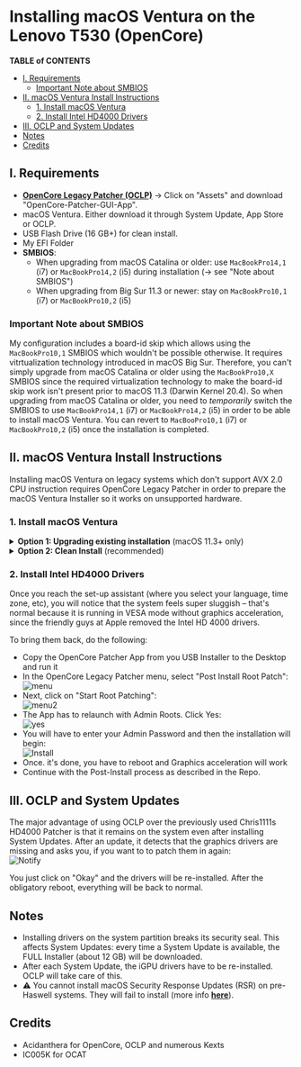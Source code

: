 # Installing macOS Ventura on the Lenovo T530 (OpenCore)

**TABLE of CONTENTS**

- [I. Requirements](#i-requirements)
	- [Important Note about SMBIOS](#important-note-about-smbios)
- [II. macOS Ventura Install Instructions](#ii-macos-ventura-install-instructions)
	- [1. Install macOS Ventura](#1-install-macos-ventura)
	- [2. Install Intel HD4000 Drivers](#2-install-intel-hd4000-drivers)
- [III. OCLP and System Updates](#iii-oclp-and-system-updates)
- [Notes](#notes)
- [Credits](#credits)

## I. Requirements

- [**OpenCore Legacy Patcher (OCLP)**](https://github.com/dortania/OpenCore-Legacy-Patcher/releases)  &rarr; Click on "Assets" and download "OpenCore-Patcher-GUI-App".
- macOS Ventura. Either download it through System Update, App Store or OCLP.
- USB Flash Drive (16 GB+) for clean install.
- My EFI Folder
- **SMBIOS**:
	- When upgrading from macOS Catalina or older: use `MacBookPro14,1` (i7) or `MacBookPro14,2` (i5) during installation (&rarr; see "Note about SMBIOS")
	- When upgrading from Big Sur 11.3 or newer: stay on `MacBookPro10,1` (i7) or `MacBookPro10,2` (i5)

### Important Note about SMBIOS
My configuration includes a board-id skip which allows using the `MacBookPro10,1` SMBIOS which wouldn't be possible otherwise. It requires vitrtualization technology introduced in macOS Big Sur. Therefore, you can't simply upgrade from macOS Catalina or older using the `MacBookPro10,X` SMBIOS since the required virtualization technology to make the board-id skip work isn't present prior to macOS 11.3 (Darwin Kernel 20.4). So when upgrading from macOS Catalina or older, you need to *temporarily* switch the SMBIOS to use `MacBookPro14,1` (i7) or `MacBookPro14,2` (i5)  in order to be able to install macOS Ventura. You can revert to `MacBooPro10,1` (i7) or `MacBookPro10,2` (i5) once the installation is completed.

## II. macOS Ventura Install Instructions
Installing macOS Ventura on legacy systems which don't support AVX 2.0 CPU instruction requires OpenCore Legacy Patcher in order to prepare the macOS Ventura Installer so it works on unsupported hardware.

### 1. Install macOS Ventura
<details>
<summary><strong>Option 1: Upgrading existing installation</strong> (macOS 11.3+ only)</summary>

**Option 1**: Only applicable when upgrading from macOS 11.3+. If you are on macOS Catalina or older, use option 2.

- Download OCLP
- Mount your EFI Partition
- Paste in my EFI Folder and edit the `config.plist`:
	- Generate SMBIOS date for `MacBookPro10,1` (Core i7) or `MacBookPro10,2` (Core i5)
	- Change `csr-active-config` to: `03080000` (a must to install the Intel HD4000 Drivers)
- Download macOS Ventura via App Store, System Updates or the OCLP App
- Run the "Install macOS Ventura" App
- There will be a few reboots
- Boot from the new macOS Partition until it's no longer present in the Boot Picker

Continue with Step 2.
</details>
<details>
<summary><strong>Option 2: Clean Install</strong> (recommended)</summary>

**Option 2**: Clean Install from USB flash drive (recommended)

To create a USB Installer, you can use OpenCore Legacy Patcher:

- Create a new Volume on your internal HDD/SSD or use separate internal disk (at least 60 GB in size) for installing macOS – DON'T install it on an external drive!
- Attach an empty USB flash drive for creating the installer (16 GB+)
- Run OCLP and follow the [**instructions**](https://dortania.github.io/OpenCore-Legacy-Patcher/INSTALLER.html#creating-the-installer) to create the USB Installer
- Once the USB Installer has been created, do the following:
	- Copy the OpenCore-Patcher App to the USB Installer (and OCAT or your plist Editor of choice as well)
	- Mount the EFI Partition of the USB flash drive (using MountEFI or OCAT)
	- Paste in my EFI Folder 
	- Adjust the `config.plist` to your needs as explained on my repo.
	- Generate SMBIOS data:
		- If you are on Big Sur 11.3 or newer already: use `MacBookPro10,1` (Core i7) or `MacBookPro10,2` (Core i5)
		- If you are upgrading from Catalina or older: use `MacBookPro14,1` (i7) or `MacBookPro14,2` (i5) temporarily
	- Change `csr-active-config` to: `03080000`. This is a must in order to install the Intel HD4000 Drivers.
- Reboot from USB flash drive and run "Install macOS Ventura"
- There will be a few reboots along the way. Boot from the new Install Partition until it's no longer present in the Boot Picker
- Once the Installation has finished, copy the EFI folder from the USB Installer to the EFI partition on your HDD/SSD
- Switch SMBIOS back to `MacBookPro10,1` (Core i7) or `MacBookPro10,2` (Core i5) (generate a new MLB, Serial, etc.)

Continue with Step 2.
</details>

### 2. Install Intel HD4000 Drivers
Once you reach the set-up assistant (where you select your language, time zone, etc), you will notice that the system feels super sluggish – that's normal because it is running in VESA mode without graphics acceleration, since the friendly guys at Apple removed the Intel HD 4000 drivers. 

To bring them back, do the following:

- Copy the OpenCore Patcher App from you USB Installer to the Desktop and run it
- In the OpenCore Legacy Patcher menu, select "Post Install Root Patch":</br>![menu](https://user-images.githubusercontent.com/76865553/181920348-21a3abad-311f-49c6-b4d9-25e6560b6150.png)
- Next, click on "Start Root Patching":</br>![menu2](https://user-images.githubusercontent.com/76865553/181920368-bdfff312-6390-40a5-9af8-8331569fbe17.png)
- The App has to relaunch with Admin Roots. Click Yes:</br>![yes](https://user-images.githubusercontent.com/76865553/181920381-2b6a4194-60c3-472e-81bb-c5478e3298f9.png)
- You will have to enter your Admin Password and then the installation will begin:</br>![Install](https://user-images.githubusercontent.com/76865553/181920398-38ddf7c5-0dfd-428e-9d7a-5646010d3c08.png)
- Once. it's done, you have to reboot and Graphics acceleration will work
- Continue with the Post-Install process as described in the Repo.

## III. OCLP and System Updates
The major advantage of using OCLP over the previously used Chris1111s HD4000 Patcher is that it remains on the system even after installing System Updates. After an update, it detects that the graphics drivers are missing and asks you, if you want to to patch them in again:</br>![Notify](https://user-images.githubusercontent.com/76865553/181934588-82703d56-1ffc-471c-ba26-e3f59bb8dec6.png)

You just click on "Okay" and the drivers will be re-installed. After the obligatory reboot, everything will be back to normal.

## Notes
- Installing drivers on the system partition breaks its security seal. This affects System Updates: every time a System Update is available, the FULL Installer (about 12 GB) will be downloaded.
- After each System Update, the iGPU drivers have to be re-installed. OCLP will take care of this.
- ⚠️ You cannot install macOS Security Response Updates (RSR) on pre-Haswell systems. They will fail to install (more info [**here**](https://github.com/dortania/OpenCore-Legacy-Patcher/issues/1019)). 

## Credits
- Acidanthera for OpenCore, OCLP and numerous Kexts
- IC005K for OCAT

